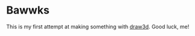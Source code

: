 # Bawwks

This is my first attempt at making something with
[draw3d](https://github.com/unixpickle/model3d). Good luck, me!
